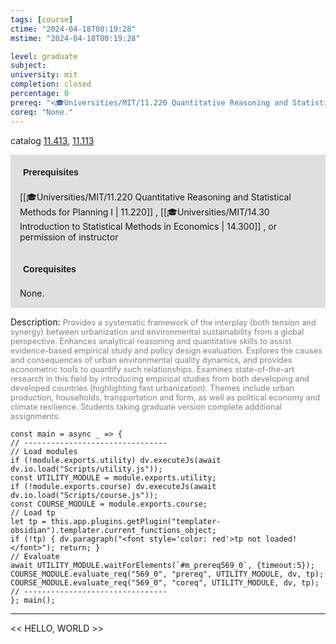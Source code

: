 ```yaml
---
tags: [course]
ctime: "2024-04-18T00:19:28"
mstime: "2024-04-18T00:19:28"

level: graduate
subject: 
university: mit
completion: closed
percentage: 0
prereq: "<🎓Universities/MIT/11.220 Quantitative Reasoning and Statistical Methods for Planning I> , <🎓Universities/MIT/14.30 Introduction to Statistical Methods in Economics> , or permission of instructor"
coreq: "None."
---
```


catalog [11.413](http://student.mit.edu/catalog/m11c.html#11.413), [11.113](http://student.mit.edu/catalog/m11a.html#11.113)

<span style="display: block; padding: 15px; background-color: rgb(100, 100, 100, 0.2);"><font id="m_prereq569_0" style="display: block; font-family: Arial, sans-serif; font-weight: bold; padding: 5px">Prerequisites</font><br><span id="prereq569_0">[[🎓Universities/MIT/11.220 Quantitative Reasoning and Statistical Methods for Planning I | 11.220]] , [[🎓Universities/MIT/14.30 Introduction to Statistical Methods in Economics | 14.300]] , or permission of instructor</span></span>
<span style="display: block; padding: 15px; background-color: rgb(100, 100, 100, 0.2);"><font id="m_coreq569_0" style="display: block; font-family: Arial, sans-serif; font-weight: bold; padding: 5px">Corequisites</font><br><span id="coreq569_0">None.</span></span>

<font style="">Description:</font>
<font style="color: grey; font-size: 0.8rem;">Provides a systematic framework of the interplay (both tension and synergy) between urbanization and environmental sustainability from a global perspective. Enhances analytical reasoning and quantitative skills to assist evidence-based empirical study and policy design evaluation. Explores the causes and consequences of urban environmental quality dynamics, and provides econometric tools to quantify such relationships. Examines state-of-the-art research in this field by introducing empirical studies from both developing and developed countries (highlighting fast urbanization). Themes include urban production, households, transportation and form, as well as political economy and climate resilience. Students taking graduate version complete additional assignments.</font>

```dataviewjs
const main = async _ => {
// --------------------------------
// Load modules
if (!module.exports.utility) dv.executeJs(await dv.io.load("Scripts/utility.js"));
const UTILITY_MODULE = module.exports.utility;
if (!module.exports.course) dv.executeJs(await dv.io.load("Scripts/course.js"));
const COURSE_MODULE = module.exports.course;
// Load tp
let tp = this.app.plugins.getPlugin("templater-obsidian").templater.current_functions_object;
if (!tp) { dv.paragraph("<font style='color: red'>tp not loaded!</font>"); return; }
// Evaluate
await UTILITY_MODULE.waitForElements(`#m_prereq569_0`, {timeout:5});
COURSE_MODULE.evaluate_req("569_0", "prereq", UTILITY_MODULE, dv, tp);
COURSE_MODULE.evaluate_req("569_0", "coreq", UTILITY_MODULE, dv, tp);
// --------------------------------
}; main();
```

---

<< HELLO, WORLD >>
